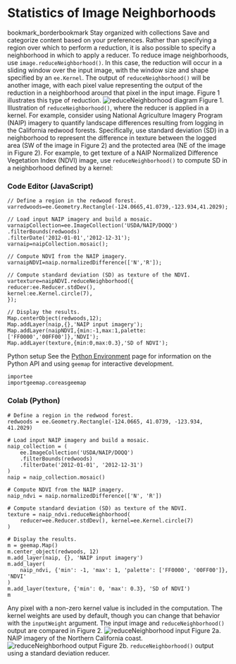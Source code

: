  
#  Statistics of Image Neighborhoods
bookmark_borderbookmark Stay organized with collections  Save and categorize content based on your preferences. 
Rather than specifying a region over which to perform a reduction, it is also possible to specify a neighborhood in which to apply a reducer. To reduce image neighborhoods, use `image.reduceNeighborhood()`. In this case, the reduction will occur in a sliding window over the input image, with the window size and shape specified by an `ee.Kernel`. The output of `reduceNeighborhood()` will be another image, with each pixel value representing the output of the reduction in a neighborhood around that pixel in the input image. Figure 1 illustrates this type of reduction.
![reduceNeighborhood diagram](https://developers.google.com/static/earth-engine/images/Reduce_Neighborhood.png) Figure 1. Illustration of `reduceNeighborhood()`, where the reducer is applied in a kernel.
For example, consider using National Agriculture Imagery Program (NAIP) imagery to quantify landscape differences resulting from logging in the California redwood forests. Specifically, use standard deviation (SD) in a neighborhood to represent the difference in texture between the logged area (SW of the image in Figure 2) and the protected area (NE of the image in Figure 2). For example, to get texture of a NAIP Normalized Difference Vegetation Index (NDVI) image, use `reduceNeighborhood()` to compute SD in a neighborhood defined by a kernel:
### Code Editor (JavaScript)
```
// Define a region in the redwood forest.
varredwoods=ee.Geometry.Rectangle(-124.0665,41.0739,-123.934,41.2029);

// Load input NAIP imagery and build a mosaic.
varnaipCollection=ee.ImageCollection('USDA/NAIP/DOQQ')
.filterBounds(redwoods)
.filterDate('2012-01-01','2012-12-31');
varnaip=naipCollection.mosaic();

// Compute NDVI from the NAIP imagery.
varnaipNDVI=naip.normalizedDifference(['N','R']);

// Compute standard deviation (SD) as texture of the NDVI.
vartexture=naipNDVI.reduceNeighborhood({
reducer:ee.Reducer.stdDev(),
kernel:ee.Kernel.circle(7),
});

// Display the results.
Map.centerObject(redwoods,12);
Map.addLayer(naip,{},'NAIP input imagery');
Map.addLayer(naipNDVI,{min:-1,max:1,palette:['FF0000','00FF00']},'NDVI');
Map.addLayer(texture,{min:0,max:0.3},'SD of NDVI');
```
Python setup
See the [ Python Environment](https://developers.google.com/earth-engine/guides/python_install) page for information on the Python API and using `geemap` for interactive development.
```
importee
importgeemap.coreasgeemap
```

### Colab (Python)
```
# Define a region in the redwood forest.
redwoods = ee.Geometry.Rectangle(-124.0665, 41.0739, -123.934, 41.2029)

# Load input NAIP imagery and build a mosaic.
naip_collection = (
    ee.ImageCollection('USDA/NAIP/DOQQ')
    .filterBounds(redwoods)
    .filterDate('2012-01-01', '2012-12-31')
)
naip = naip_collection.mosaic()

# Compute NDVI from the NAIP imagery.
naip_ndvi = naip.normalizedDifference(['N', 'R'])

# Compute standard deviation (SD) as texture of the NDVI.
texture = naip_ndvi.reduceNeighborhood(
    reducer=ee.Reducer.stdDev(), kernel=ee.Kernel.circle(7)
)

# Display the results.
m = geemap.Map()
m.center_object(redwoods, 12)
m.add_layer(naip, {}, 'NAIP input imagery')
m.add_layer(
    naip_ndvi, {'min': -1, 'max': 1, 'palette': ['FF0000', '00FF00']}, 'NDVI'
)
m.add_layer(texture, {'min': 0, 'max': 0.3}, 'SD of NDVI')
m
```

Any pixel with a non-zero kernel value is included in the computation. The kernel weights are used by default, though you can change that behavior with the `inputWeight` argument. The input image and `reduceNeighborhood()` output are compared in Figure 2.
![reduceNeighborhood input](https://developers.google.com/static/earth-engine/images/ReduceNeighborhood_NAIP.png) Figure 2a. NAIP imagery of the Northern California coast.
![reduceNeighborhood output](https://developers.google.com/static/earth-engine/images/ReduceNeighborhood_texture.png) Figure 2b. `reduceNeighborhood()` output using a standard deviation reducer.
